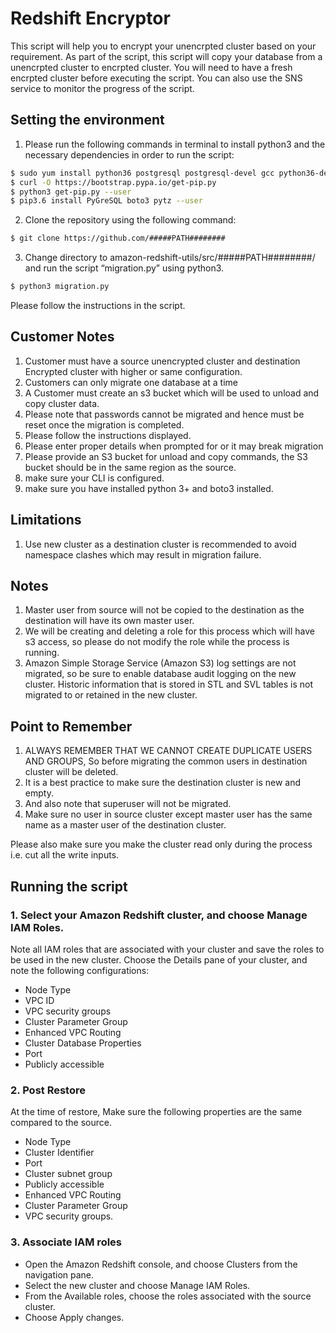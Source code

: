 # Redshift Encryptor

This script will help you to encrypt your unencrpted cluster based on your requirement. As part of the script, this script will copy your database from a unencrpted cluster to encrpted cluster. You will need to have a fresh encrpted cluster before executing the script. You can also use the SNS service to monitor the progress of the script.


## Setting the environment

1. Please run the following commands in terminal to install python3 and the necessary dependencies in order to run the script:
```sh
$ sudo yum install python36 postgresql postgresql-devel gcc python36-devel libffi-devel
$ curl -O https://bootstrap.pypa.io/get-pip.py
$ python3 get-pip.py --user
$ pip3.6 install PyGreSQL boto3 pytz --user
```

2. Clone the repository using the following command:
```sh
$ git clone https://github.com/#####PATH########
```

3. Change directory to amazon-redshift-utils/src/#####PATH########/ and run the script “migration.py” using python3.
```sh
$ python3 migration.py
```

Please follow the instructions in the script.


## Customer Notes

1. Customer must have a source unencrypted cluster and destination Encrypted cluster with higher or same configuration.
2. Customers can only migrate one database at a time 
3. A Customer must create an s3 bucket which will be used to unload and copy cluster data.
4. Please note that passwords cannot be migrated and hence must be reset once the migration is completed.
5. Please follow the instructions displayed.
6. Please enter proper details when prompted for or it may break migration
7. Please provide an S3 bucket for unload and copy commands, the S3 bucket should be in the same region as the source.
8. make sure your CLI is configured.
9. make sure you have installed python 3+ and boto3 installed.

## Limitations
1. Use new cluster as a destination cluster is recommended to avoid namespace clashes which may result in migration failure.

## Notes
1. Master user from source will not be copied to the destination as the destination will have its own master user.
2. We will be creating and deleting a role for this process which will have s3 access, so please do not modify the role while the process is running.
3. Amazon Simple Storage Service (Amazon S3) log settings are not migrated, so be sure to enable database audit logging on the new cluster.
Historic information that is stored in STL and SVL tables is not migrated to or retained in the new cluster.

## Point to Remember

1. ALWAYS REMEMBER THAT WE CANNOT CREATE DUPLICATE USERS AND GROUPS, So before migrating the common users in destination cluster will be deleted.
2. It is a best practice to make sure the destination cluster is new and empty.
3. And also note that superuser will not be migrated.
4. Make sure no user in source cluster except master user has the same name as a master user of the destination cluster.


Please also make sure you make the cluster read only during the process i.e. cut all the write inputs.

## Running the script

### 1. Select your Amazon Redshift cluster, and choose Manage IAM Roles.
Note all IAM roles that are associated with your cluster and save the roles to be used in the new cluster.
Choose the Details pane of your cluster, and note the following configurations:
- Node Type
- VPC ID
- VPC security groups
- Cluster Parameter Group
- Enhanced VPC Routing
- Cluster Database Properties
- Port
- Publicly accessible
 
### 2. Post Restore
At the time of restore, Make sure the following properties are the same compared to the source.
- Node Type
- Cluster Identifier
- Port
- Cluster subnet group
- Publicly accessible
- Enhanced VPC Routing
- Cluster Parameter Group
- VPC security groups.
 
### 3. Associate IAM roles
- Open the Amazon Redshift console, and choose Clusters from the navigation pane.
- Select the new cluster and choose Manage IAM Roles.
- From the Available roles, choose the roles associated with the source cluster.
- Choose Apply changes.
